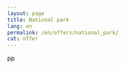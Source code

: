 ```yaml
---
layout: page
title: National park
lang: en
permalink: /en/offers/national_park/
cat: offer
---
```


pp
